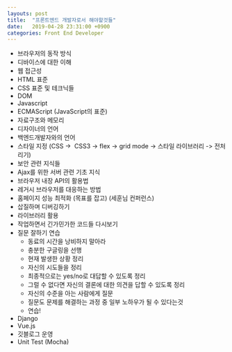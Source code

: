 ```yaml
---
layouts: post
title:  "프론트엔드 개발자로서 해야할것들"
date:   2019-04-28 23:31:00 +0900
categories: Front End Developer
---
```


- 브라우저의 동작 방식
- 디바이스에 대한 이해
- 웹 접근성
- HTML 표준
- CSS 표준 및 테크닉들
- DOM
- Javascript
- ECMAScript (JavaScript의 표준)
- 자료구조와 메모리
- 디자이너의 언어
- 백엔드개발자와의 언어
- 스타일 지정 (CSS ->  CSS3 -> flex -> grid mode -> 스타일 라이브러리 -> 전처리기)
- 보안 관련 지식들 
- Ajax를 위한 서버 관련 기초 지식
- 브라우저 내장 API의 활용법
- 레거시 브라우저를 대응하는 방법
- 홈페이지 성능 최적화 (목표를 잡고)  (세훈님 컨퍼런스)
- 삽질하며 디버깅하기
- 라이브러리 활용
- 작업하면서 긴가민가한 코드들 다시보기
- 질문 잘하기 연습
    - 동료의 시간을 낭비하지 말아라
    - 충분한 구글링을 선행
    - 현재 발생한 상황 정리
    - 자신의 시도들을 정리
    - 최종적으로는 yes/no로 대답할 수 있도록 정리
    - 그럴 수 없다면 자신의 결론에 대한 의견을 답할 수 있도록 정리
    - 자신의 수준을 아는 사람에게 질문
    - 질문도 문제를 해결하는 과정 중 일부 노하우가 될 수 있다는것
    - 연습!
- Django
- Vue.js
- 깃블로그 운영
- Unit Test (Mocha)
